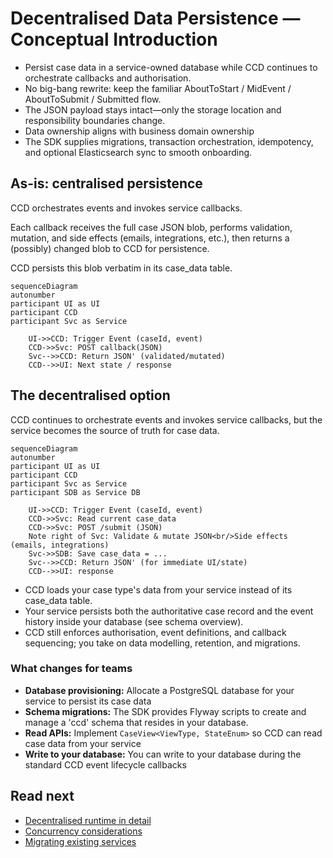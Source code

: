 # Decentralised Data Persistence — Conceptual Introduction

- Persist case data in a service-owned database while CCD continues to orchestrate callbacks and authorisation.
- No big-bang rewrite: keep the familiar AboutToStart / MidEvent / AboutToSubmit / Submitted flow.
- The JSON payload stays intact—only the storage location and responsibility boundaries change.
- Data ownership aligns with business domain ownership
- The SDK supplies migrations, transaction orchestration, idempotency, and optional Elasticsearch sync to smooth onboarding.


## As-is: centralised persistence

CCD orchestrates events and invokes service callbacks.

Each callback receives the full case JSON blob, performs validation, mutation, and side effects (emails, integrations, etc.), then returns a (possibly) changed blob to CCD for persistence.

CCD persists this blob verbatim in its case_data table.

```mermaid
sequenceDiagram
autonumber
participant UI as UI
participant CCD
participant Svc as Service

    UI->>CCD: Trigger Event (caseId, event)
    CCD->>Svc: POST callback(JSON)
    Svc-->>CCD: Return JSON' (validated/mutated)
    CCD-->>UI: Next state / response
```

## The decentralised option

CCD continues to orchestrate events and invokes service callbacks, but the service becomes the source of truth for case data.

```mermaid
sequenceDiagram
autonumber
participant UI as UI
participant CCD
participant Svc as Service
participant SDB as Service DB

    UI->>CCD: Trigger Event (caseId, event)
    CCD->>Svc: Read current case_data
    CCD->>Svc: POST /submit (JSON)
    Note right of Svc: Validate & mutate JSON<br/>Side effects (emails, integrations)
    Svc->>SDB: Save case_data = ... 
    Svc-->>CCD: Return JSON' (for immediate UI/state)
    CCD-->>UI: response
```

- CCD loads your case type's data from your service instead of its case_data table.
- Your service persists both the authoritative case record and the event history inside your database (see schema overview).
- CCD still enforces authorisation, event definitions, and callback sequencing; you take on data modelling, retention, and migrations.

### What changes for teams

- **Database provisioning:** Allocate a PostgreSQL database for your service to persist its case data
- **Schema migrations:** The SDK provides Flyway scripts to create and manage a 'ccd' schema that resides in your database.
- **Read APIs:** Implement `CaseView<ViewType, StateEnum>` so CCD can read case data from your service
- **Write to your database:** You can write to your database during the standard CCD event lifecycle callbacks

## Read next

- [Decentralised runtime in detail](./decentralised-runtime.md)
- [Concurrency considerations](./concurrency.md)
- [Migrating existing services](./data-migration-for-existing-services.md)
